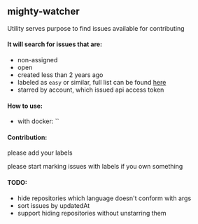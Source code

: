 mighty-watcher
---
Utility serves purpose to find issues available for contributing

#### It will search for issues that are:
 - non-assigned 
 - open
 - created less than 2 years ago
 - labeled as `easy` or similar, full list can be found [here](/labels/labels.go)
 - starred by account, which issued api access token 

#### How to use:
 - with docker: ``

#### Contribution:
 please add your labels
 
 please start marking issues with labels if you own something
 
#### TODO:
- hide repositories which language doesn't conform with args
- sort issues by updatedAt
- support hiding repositories without unstarring them
